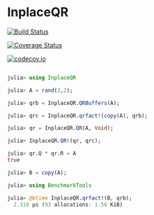 # InplaceQR

[![Build Status](https://travis-ci.org/mohamed82008/InplaceQR.jl.svg?branch=master)](https://travis-ci.org/mohamed82008/InplaceQR.jl)

[![Coverage Status](https://coveralls.io/repos/mohamed82008/InplaceQR.jl/badge.svg?branch=master&service=github)](https://coveralls.io/github/mohamed82008/InplaceQR.jl?branch=master)

[![codecov.io](http://codecov.io/github/mohamed82008/InplaceQR.jl/coverage.svg?branch=master)](http://codecov.io/github/mohamed82008/InplaceQR.jl?branch=master)

```julia

julia> using InplaceQR

julia> A = rand(3,2);

julia> qrb = InplaceQR.QRBuffers(A);

julia> qrc = InplaceQR.qrfact!(copy(A), qrb);

julia> qr = InplaceQR.QR(A, Void);

julia> InplaceQR.QR!(qr, qrc);

julia> qr.Q * qr.R ≈ A
true

julia> B = copy(A);

julia> using BenchmarkTools

julia> @btime InplaceQR.qrfact!(B, qrb);
  2.310 μs (93 allocations: 1.56 KiB)
```